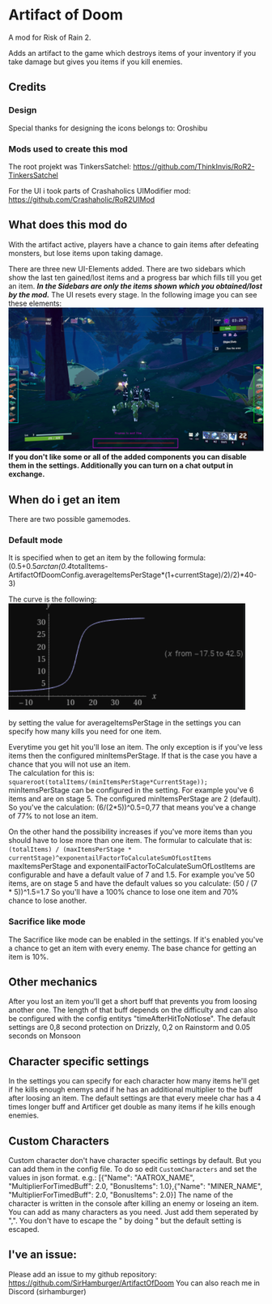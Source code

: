 # Artifact of Doom

A mod for Risk of Rain 2.

Adds an artifact to the game which destroys items of your inventory if you take damage but gives you items if you kill enemies.

## Credits
### Design
Special thanks for designing the icons belongs to:
Oroshibu

### Mods used to create this mod
The root projekt was TinkersSatchel:
https://github.com/ThinkInvis/RoR2-TinkersSatchel

For the UI i took parts of Crashaholics UIModifier mod:
https://github.com/Crashaholic/RoR2UIMod

## What does this mod do

With the artifact active, players have a chance to gain items after defeating monsters, but lose items upon taking damage.

There are three new UI-Elements added. There are two sidebars which show the last ten gained/lost items and a progress bar which fills till you get an item.
***In the Sidebars are only the items shown which you obtained/lost by the mod.*** The UI resets every stage.
In the following image you can see these elements:
![]( UI.png )
__If you don't like some or all of the added components you can disable them in the settings. Additionally you can turn on a chat output in exchange.__

## When do i get an item
There are two possible gamemodes. 
### Default mode
It is specified when to get an item by the following formula:
(0.5+0.5*arctan(0.4*totalItems-ArtifactOfDoomConfig.averageItemsPerStage*(1+currentStage)/2)/2)*40-3)

The curve is the following:
![]( curveItemGet.png )

by setting the value for averageItemsPerStage in the settings you can specify how many kills you need for one item.


Everytime you get hit you'll lose an item. The only exception is if you've less items then the configured minItemsPerStage.
If that is the case you have a chance that you will not use an item.  
The calculation for this is:
```squareroot(totalItems/(minItemsPerStage*CurrentStage));```
minItemsPerStage can be configured in the setting. For example you've 6 items and are on stage 5. The configured minItemsPerStage are 2 (default).
So you've the calculation:
(6/(2*5))^0.5=0,77 that means you've a change of 77% to not lose an item.

On the other hand the possibility increases if you've more items than you should have to lose more than one item. The formular to calculate that is:
```(totalItems) / (maxItemsPerStage * currentStage)^exponentailFactorToCalculateSumOfLostItems```
maxItemsPerStage and exponentailFactorToCalculateSumOfLostItems are configurable and have a default value of 7 and 1.5.
For example you've 50 items, are on stage 5 and have the default values so you calculate:
(50 / (7 * 5))^1.5=1.7
So you'll have a 100% chance to lose one item and 70% chance to lose another.

### Sacrifice like mode
The Sacrifice like mode can be enabled in the settings. If it's enabled you've a chance to get an item with every enemy. The base chance for getting an item is 10%. 

## Other mechanics

After you lost an item you'll get a short buff that prevents you from loosing another one. The length of that buff depends on the difficulty and can also be configured with the config entitys "timeAfterHitToNotlose".
The default settings are 0,8 second protection on Drizzly, 0,2 on Rainstorm and 0.05 seconds on Monsoon

## Character specific settings
In the settings you can specify for each character how many items he'll get if he kills enough enemys and if he has an additional multiplier to the buff after loosing an item. The default settings are that every meele char has a 4 times longer buff and Artificer get double as many items if he kills enough enemies.

## Custom Characters
Custom character don't have character specific settings by default. But you can add them in the config file. To do so edit ```CustomCharacters``` and set the  values in json format.
e.g.:
[{"Name": "AATROX_NAME", "MultiplierForTimedBuff": 2.0, "BonusItems": 1.0},{"Name": "MINER_NAME", "MultiplierForTimedBuff": 2.0, "BonusItems": 2.0}]
The name of the character is written in the console after killing an enemy or loseing an item. You can add as many characters as you need. Just add them seperated by ",".
You don't have to escape the " by doing \" but the default setting is escaped. 

## I've an issue:
Please add an issue to my github repository:
https://github.com/SirHamburger/ArtifactOfDoom
You can also reach me in Discord (sirhamburger)
